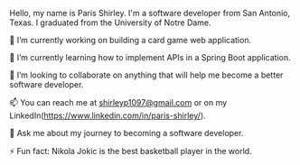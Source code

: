 Hello, my name is Paris Shirley. I'm a software developer from San Antonio, Texas. I graduated from the University of Notre Dame.


🔭 I’m currently working on building a card game web application.

🌱 I’m currently learning how to implement APIs in a Spring Boot application.

👯 I’m looking to collaborate on anything that will help me become a better software developer.

📫 You can reach me at shirleyp1097@gmail.com or on my LinkedIn(https://www.linkedin.com/in/paris-shirley/).

💬 Ask me about my journey to becoming a software developer.

⚡ Fun fact: Nikola Jokic is the best basketball player in the world.
